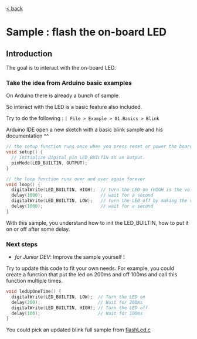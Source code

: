 [< back](../readme.md)

# Sample : flash the on-board LED

## Introduction

The goal is to interact with the on-board LED.

### Take the idea from Arduino basic examples

On Arduino there is already a bunch of sample.

So interact with the LED is a basic feature also included.

Try to do the following : 
`| File > Example > 01.Basics > Blink `

Arduino IDE open a new sketch with a basic blink sample and his documentation ^^

```c
// the setup function runs once when you press reset or power the board
void setup() {
  // initialize digital pin LED_BUILTIN as an output.
  pinMode(LED_BUILTIN, OUTPUT);
}

// the loop function runs over and over again forever
void loop() {
  digitalWrite(LED_BUILTIN, HIGH);  // turn the LED on (HIGH is the voltage level)
  delay(1000);                      // wait for a second
  digitalWrite(LED_BUILTIN, LOW);   // turn the LED off by making the voltage LOW
  delay(1000);                      // wait for a second
}
```

With this sample, you understand how to init the LED_BUILTIN, how to put it on or off after some delay.

### Next steps

- *for Junior DEV*: Improve the sample yourself !

Try to update this code to fit your own needs. For example, you could create a function that put the led on 200ms and off 100ms and call this function multiple times.

```c 
void ledUpOneTime() {
  digitalWrite(LED_BUILTIN, LOW);  // Turn the LED on 
  delay(200);                      // Wait for 200ms
  digitalWrite(LED_BUILTIN, HIGH); // Turn the LED off
  delay(100);                      // Wait for 100ms
}
```

You could pick an updated blink full sample from [flashLed.c](../sample/flashLed/flashLed.c)